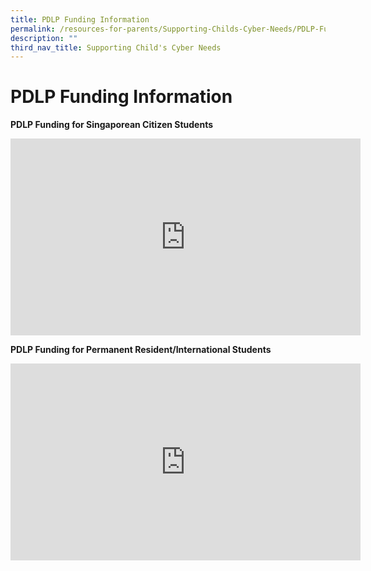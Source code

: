 ```yaml
---
title: PDLP Funding Information
permalink: /resources-for-parents/Supporting-Childs-Cyber-Needs/PDLP-Funding-Information/permalink
description: ""
third_nav_title: Supporting Child's Cyber Needs
---
```


PDLP Funding Information
========================

**PDLP Funding for Singaporean Citizen Students**

<iframe width="560" height="315" src="https://www.youtube.com/embed/2TJWpeLkOuQ" title="TWSS PDLP FUNDING (SINGAPOREAN CITIZEN STUDENTS)" frameborder="0" allow="accelerometer; autoplay; clipboard-write; encrypted-media; gyroscope; picture-in-picture" allowfullscreen></iframe>

**PDLP Funding for Permanent Resident/International Students**

<iframe width="560" height="315" src="https://www.youtube.com/embed/Zm_4-B-uY2U" title="TWSS PDLP FUNDING (PERMANENT RESIDENTS/INTERNATIONAL STUDENTS)" frameborder="0" allow="accelerometer; autoplay; clipboard-write; encrypted-media; gyroscope; picture-in-picture" allowfullscreen></iframe>